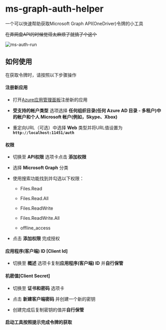 # ms-graph-auth-helper

一个可以快速帮助获取Microsoft Graph API(OneDriver)令牌的小工具

~~在弄网盘API的时候觉得太麻烦了就搞了个这个~~

![ms-auth-run](https://user-images.githubusercontent.com/7535224/147150440-a5074cc7-ce73-4663-b9ee-09a323949666.png)

## 如何使用

在获取令牌时，请按照以下步骤操作

#### 注册新应用

- 打开[Azure应用管理面板](https://portal.azure.com/#blade/Microsoft_AAD_RegisteredApps/ApplicationsListBlade)注册新的应用

- **受支持的帐户类型** 选项选择 **任何组织目录(任何 Azure AD 目录 - 多租户)中的帐户和个人 Microsoft 帐户(例如，Skype、Xbox)**

- 重定向URL（可选）中选择 **Web** 类型并将URL值设置为 **`http://localhost:11451/auth`**

#### 权限

- 切换至 **API权限** 选项卡点击 **添加权限**

- 选择 **Microsoft Graph** 分类

- 使用搜索功能找到并勾选以下权限：
  
  - Files.Read
  
  - Files.Read.All
  
  - Files.ReadWrite
  
  - Files.ReadWrite.All
  
  - offline_access

- 点击 **添加权限** 完成授权

#### 应用程序(客户端) ID [Client Id]

- 切换至 **概述** 选项卡复制**应用程序(客户端) ID** 并**自行保管**

#### 机密值[Client Secret]

- 切换至 **证书和密码** 选项卡

- 点击 **新建客户端密码** 并创建一个新的密钥

- 创建完成后复制密钥的值并**自行保管**

#### 启动工具按照提示完成令牌的获取
